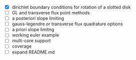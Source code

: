 - [x] dirichlet boundary conditions for rotation of a slotted disk
- [ ] GL and transverse flux point methods
- [ ] a posteriori slope limiting
- [ ] gauss-legendre or transverse flux quadrature options
- [ ] a priori slope limitng
- [ ] working euler example
- [ ] multi-core support
- [ ] coverage
- [ ] expand README.md
